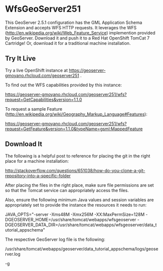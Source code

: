 WfsGeoServer251
===============

This GeoServer 2.5.1 configuration has the GML Application Schema Extension and accepts WFS HTTP requests.  It leverages the WFS (http://en.wikipedia.org/wiki/Web_Feature_Service) implemention provided by GeoServer.  Download it and push it to a Red Hat OpenShift TomCat 7 Cartridge! Or, download it for a traditional machine installation.

Try It Live
-----------
Try a live OpenShift instance at https://geoserver-gmoyano.rhcloud.com/geoserver251 .  

To find out the WFS capabilities provided by this instance:

  https://geoserver-gmoyano.rhcloud.com/geoserver251/wfs?request=GetCapabilities&version=1.1.0

To request a sample Feature (http://en.wikipedia.org/wiki/Geography_Markup_Language#Features):

  https://geoserver-gmoyano.rhcloud.com/geoserver251/wfs?request=GetFeature&version=1.1.0&typeName=gsml:MappedFeature

Download It
-----------
The following is a helpful post to reference for placing the git in the right place for a machine installation:

  http://stackoverflow.com/questions/651038/how-do-you-clone-a-git-repository-into-a-specific-folder

After placing the files in the right place, make sure file permissions are set so that the Tomcat service can appropriately access the files.

Also, ensure the following minimum Java values and session variables are appropriately set to provide the instance the resources it needs to run:

JAVA_OPTS="-server -Xms48M -Xmx256M -XX:MaxPermSize=128M -DGEOSERVER_HOME=/usr/share/tomcat/webapps/wfsgeoserver -DGEOSERVER_DATA_DIR=/usr/share/tomcat/webapps/wfsgeoserver/data_tutorial_appschema"

The respective GeoServer log file is the following:

/usr/share/tomcat/webapps/geoserver/data_tutorial_appschema/logs/geoserver.log

-g
